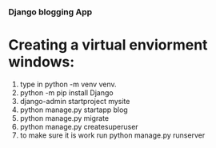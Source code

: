 ### Django blogging App

# Creating a virtual enviorment windows:

1. type in python -m venv venv.
2. python -m pip install Django
3. django-admin startproject mysite
4.  python manage.py startapp blog
5.  python manage.py migrate
6.  python manage.py createsuperuser
7.  to make sure it is work run python manage.py runserver 

